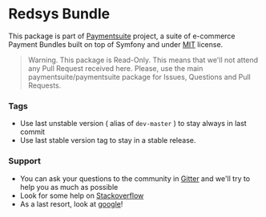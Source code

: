 Redsys Bundle
=============

This package is part of
[Paymentsuite](http://github.com/paymentsuite/paymentsuite) project, a suite of 
e-commerce Payment Bundles built on top of Symfony and under
[MIT](http://opensource.org/licenses/MIT) license.

> Warning. This package is Read-Only. This means that we'll not attend any Pull 
> Request received here. Please, use the main paymentsuite/paymentsuite package
> for Issues, Questions and Pull Requests.

### Tags

* Use last unstable version ( alias of `dev-master` ) to stay always in last 
commit
* Use last stable version tag to stay in a stable release.

### Support

* You can ask your questions to the community in 
[Gitter](http://gitter.im/paymentsuite/paymentsuite) and we'll try to help you 
as much as possible
* Look for some help on [Stackoverflow](http://stackoverflow.com)
* As a last resort, look at [google](http://google.com)!